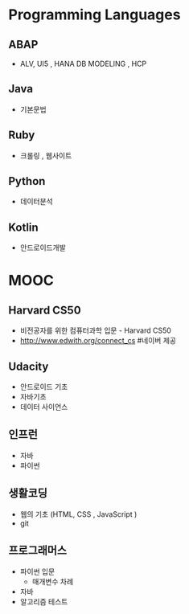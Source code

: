 # Programming Languages

## ABAP

- ALV, UI5 , HANA DB MODELING , HCP

## Java

- 기본문법

## Ruby

- 크롤링 , 웹사이트

## Python

- 데이터분석

## Kotlin

- 안드로이드개발




# MOOC

## Harvard CS50 

- 비전공자를 위한 컴퓨터과학 입문 - Harvard CS50
- http://www.edwith.org/connect_cs #네이버 제공

## Udacity

- 안드로이드 기초
- 자바기초
- 데이터 사이언스

## 인프런

- 자바
- 파이썬

## 생활코딩

- 웹의 기초 (HTML, CSS , JavaScript )
- git

## 프로그래머스

- 파이썬 입문
  - 매개변수 차례
- 자바
- 알고리즘 테스트